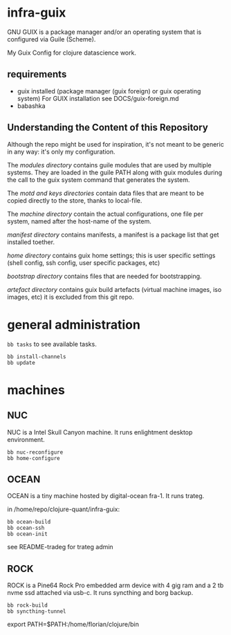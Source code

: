# infra-guix

GNU GUIX is a package manager and/or an operating system that is configured via Guile (Scheme).

My Guix Config for clojure datascience work.

## requirements

- guix installed (package manager (guix foreign) or guix operating system)
  For GUIX installation see DOCS/guix-foreign.md
- babashka

## Understanding the Content of this Repository

Although the repo might be used for inspiration, it's not meant to be
generic in any way: it's only my configuration.

The *modules directory* contains guile modules that are used by multiple
systems. They are loaded in the guile PATH along with guix modules during
the call to the guix system command that generates the system.

The *motd and keys directories* contain data files that are meant to be
copied directly to the store, thanks to local-file.

The *machine directory* contain the actual configurations, one file per
system, named after the host-name of the system.

*manifest directory* contains manifests, a manifest is a package list that
get installed toether.

*home directory* contains guix home settings; this is user specific settings
(shell config, ssh config, user specific packages, etc)

*bootstrap directory* contains files that are needed for bootstrapping.

*artefact directory* contains guix build artefacts (virtual machine images, iso images, etc) 
it is excluded from this git repo.

# general administration

`bb tasks` to see available tasks.

```
bb install-channels
bb update

```


# machines


## NUC

NUC is a Intel Skull Canyon machine. It runs enlightment desktop environment.

```
bb nuc-reconfigure
bb home-configure

```


## OCEAN

OCEAN is a tiny machine hosted by digital-ocean fra-1.
It runs trateg.

in /home/repo/clojure-quant/infra-guix:
```
bb ocean-build
bb ocean-ssh 
bb ocean-init
```

see README-tradeg for trateg admin



## ROCK

ROCK is a Pine64 Rock Pro embedded arm device with 4 gig ram and a 2 tb nvme ssd attached via usb-c.
It runs syncthing and borg backup.

```
bb rock-build
bb syncthing-tunnel
```


export PATH=$PATH:/home/florian/clojure/bin